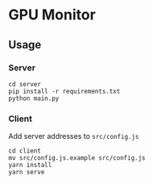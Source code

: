 # GPU Monitor



## Usage

### Server

```
cd server
pip install -r requirements.txt
python main.py
```

### Client

Add server addresses to `src/config.js`

```
cd client
mv src/config.js.example src/config.js
yarn install
yarn serve
```